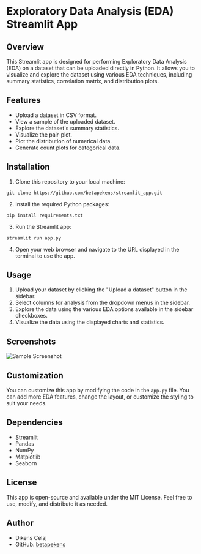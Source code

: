 # Exploratory Data Analysis (EDA) Streamlit App

## Overview

This Streamlit app is designed for performing Exploratory Data Analysis (EDA) on a dataset that can be uploaded directly in Python. It allows you to visualize and explore the dataset using various EDA techniques, including summary statistics, correlation matrix, and distribution plots.

## Features

- Upload a dataset in CSV format.
- View a sample of the uploaded dataset.
- Explore the dataset's summary statistics.
- Visualize the pair-plot.
- Plot the distribution of numerical data.
- Generate count plots for categorical data.

## Installation

1. Clone this repository to your local machine:
```
git clone https://github.com/betapekens/streamlit_app.git
```

2. Install the required Python packages:
```
pip install requirements.txt
```

3. Run the Streamlit app:
```
streamlit run app.py
```

4. Open your web browser and navigate to the URL displayed in the terminal to use the app.


## Usage

1. Upload your dataset by clicking the "Upload a dataset" button in the sidebar.
2. Select columns for analysis from the dropdown menus in the sidebar.
3. Explore the data using the various EDA options available in the sidebar checkboxes.
4. Visualize the data using the displayed charts and statistics.

## Screenshots

![Sample Screenshot](https://i.imgur.com/9qbJ3sE.png)

## Customization

You can customize this app by modifying the code in the `app.py` file. You can add more EDA features, change the layout, or customize the styling to suit your needs.

## Dependencies

- Streamlit
- Pandas
- NumPy
- Matplotlib
- Seaborn

## License

This app is open-source and available under the MIT License. Feel free to use, modify, and distribute it as needed.

## Author

- Dikens Celaj
- GitHub: [betapekens](https://github.com/betapekens)



